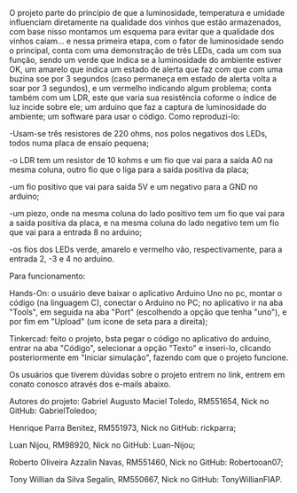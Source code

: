 O projeto parte do princípio de que a luminosidade, temperatura e umidade influenciam diretamente na qualidade dos vinhos que estão armazenados, com base nisso montamos um esquema para evitar que a qualidade dos vinhos caiam... e nessa primeira etapa, com o fator de luminosidade sendo o principal, conta com uma demonstração de três LEDs, cada um com sua função, sendo um verde que indica se a luminosidade do ambiente estiver OK, um amarelo que indica um estado de alerta que faz com que com uma buzina soe por 3 segundos (caso permaneça em estado de alerta volta a soar por 3 segundos), e um vermelho indicando algum problema; conta também com um LDR, este que varia sua resistência coforme o índice de luz incide sobre ele; um arduino que faz a captura de luminosidade do ambiente; um software para usar o código.
Como reproduzi-lo: 

-Usam-se três resistores de 220 ohms, nos polos negativos dos LEDs, todos numa placa de ensaio pequena; 

-o LDR tem um resistor de 10 kohms e um fio que vai para a saída A0 na mesma coluna, outro fio que o liga para a saída positiva da placa;

-um fio positivo que vai para saída 5V e um negativo para a GND no arduino;

-um piezo, onde na mesma coluna do lado positivo tem um fio que vai para a saída positiva da placa, e na mesma coluna do lado negativo tem um fio que vai para a entrada 8 no arduino;

-os fios dos LEDs verde, amarelo e vermelho vão, respectivamente, para a entrada 2, -3 e 4 no arduino.

Para funcionamento:

Hands-On: o usuário deve baixar o aplicativo Arduino Uno no pc, montar o código (na linguagem C), conectar o Arduino no PC; no aplicativo ir na aba "Tools", em seguida na aba "Port" (escolhendo a opção que tenha "uno"), e por fim em "Upload" (um ícone de seta para a direita);

Tinkercad: feito o projeto, bsta pegar o código no aplicativo do arduino, entrar na aba "Código", selecionar a opção "Texto" e inseri-lo, clicando posteriormente em "Iniciar simulação", fazendo com que o projeto funcione.

Os usuários que tiverem dúvidas sobre o projeto entrem no link, entrem em conato conosco através dos e-mails abaixo.

Autores do projeto: Gabriel Augusto Maciel Toledo, RM551654, Nick no GitHub: GabrielToledoo;

Henrique Parra Benitez, RM551973, Nick no GitHub: rickparra; 

Luan Nijou, RM98920, Nick no GitHub: Luan-Nijou;

Roberto Oliveira Azzalin Navas, RM551460, Nick no GitHub: Robertooan07;

Tony Willian da Silva Segalin, RM550667, Nick no GitHub: TonyWillianFIAP.
